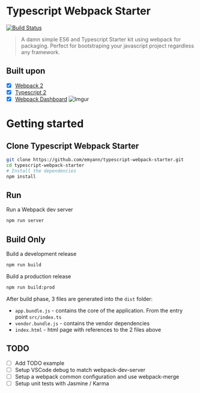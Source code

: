 # Typescript Webpack Starter
[![Build Status](https://travis-ci.org/emyann/typescript-webpack-starter.svg?branch=develop)](https://travis-ci.org/emyann/typescript-webpack-starter)
>A damn simple ES6 and Typescript Starter kit using webpack for packaging. Perfect for bootstraping your javascript project regardless any framework.

## Built upon

- [x] [Webpack 2](https://webpack.github.io/docs/roadmap.html#2)
- [x] [Typescript 2](https://blogs.msdn.microsoft.com/typescript/2016/07/11/announcing-typescript-2-0-beta/)
- [x] [Webpack Dashboard](https://github.com/FormidableLabs/webpack-dashboard)
![Imgur](http://i.imgur.com/pETTX85.png)
# Getting started

## Clone Typescript Webpack Starter
```bash
git clone https://github.com/emyann/typescript-webpack-starter.git
cd typescript-webpack-starter
# Install the dependencies
npm install
```

## Run
Run a Webpack dev server 
```bash
npm run server
```

## Build Only
Build a development release
```bash
npm run build
```

Build a production release
```bash
npm run build:prod
```
After build phase, 3 files are generated into the `dist` folder:
- `app.bundle.js` - contains the core of the application. From the entry point `src/index.ts`
- `vendor.bundle.js` - contains the vendor dependencies
- `index.html` - html page with references to the 2 files above

## TODO

- [ ] Add TODO example
- [ ] Setup VSCode debug to match webpack-dev-server
- [ ] Setup a webpack common configuration and use webpack-merge
- [ ] Setup unit tests with Jasmine / Karma

